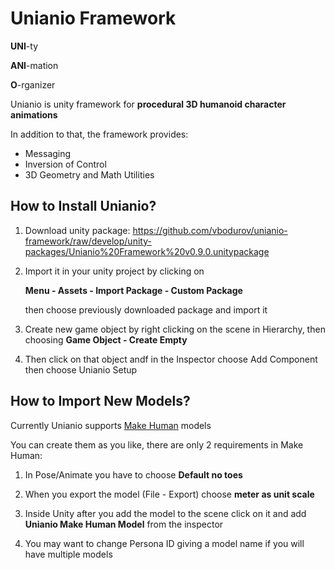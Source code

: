 # Unianio Framework

**UNI**-ty

**ANI**-mation

**O**-rganizer

Unianio is unity framework for **procedural 3D humanoid character animations**

In addition to that, the framework provides:

 * Messaging
 * Inversion of Control
 * 3D Geometry and Math Utilities
 
## How to Install Unianio?

1. Download unity package: 
https://github.com/vbodurov/unianio-framework/raw/develop/unity-packages/Unianio%20Framework%20v0.9.0.unitypackage

2. Import it in your unity project by clicking on 

	**Menu - Assets - Import Package - Custom Package**

	then choose previously downloaded package and import it
	
3. Create new game object by right clicking on the scene in Hierarchy, then choosing **Game Object - Create Empty**

4. Then click on that object andf in the Inspector choose Add Component then choose Unianio Setup

## How to Import New Models?

Currently Unianio supports [Make Human](http://www.makehumancommunity.org/) models

You can create them as you like, there are only 2 requirements in Make Human:

1. In Pose/Animate you have to choose **Default no toes**

2. When you export the model (File - Export) choose **meter as unit scale**

3. Inside Unity after you add the model to the scene click on it and add **Unianio Make Human Model** from the inspector

4. You may want to change Persona ID giving a model name if you will have multiple models

